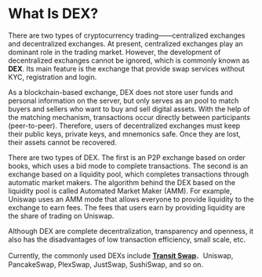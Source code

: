 # What Is DEX?

There are two types of cryptocurrency trading——centralized exchanges and decentralized exchanges. At present, centralized exchanges play an dominant role in the trading market. However, the development of decentralized exchanges cannot be ignored, which is commonly known as **DEX**. Its main feature is the exchange that provide swap services without KYC, registration and login.

As a blockchain-based exchange, DEX does not store user funds and personal information on the server, but only serves as an pool to match buyers and sellers who want to buy and sell digital assets. With the help of the matching mechanism, transactions occur directly between participants (peer-to-peer). Therefore, users of decentralized exchanges must keep their public keys, private keys, and mnemonics safe. Once they are lost, their assets cannot be recovered.

There are two types of DEX. The first is an P2P exchange based on order books, which uses a bid mode to complete transactions. The second is an exchange based on a liquidity pool, which completes transactions through automatic market makers. The algorithm behind the DEX based on the liquidity pool is called Automated Market Maker (AMM). For example, Uniswap uses an AMM mode that allows everyone to provide liquidity to the exchange to earn fees. The fees that users earn by providing liquidity are the share of trading on Uniswap.

Although DEX are complete decentralization, transparency and openness, it also has the disadvantages of low transaction efficiency, small scale, etc.&#x20;

Currently, the commonly used DEXs include [**Transit Swap**](https://www.transit.finance/)、Uniswap, PancakeSwap, PlexSwap, JustSwap, SushiSwap, and so on.
